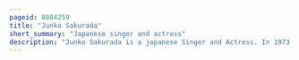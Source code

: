 ```yaml
---
pageid: 8084259
title: "Junko Sakurada"
short_summary: "Japanese singer and actress"
description: "Junko Sakurada is a japanese Singer and Actress. In 1973 she was Part of a Music Trio including momoe Yamaguchi and Masako Mori. Sakurada became successful in a solo Music Career with 18 top-ten Singles in the 1970S. Her acting Career ran from 1973 to 1993. She received multiple Awards for her acting Roles, including the Hochi Film Award, Award of the japanese Academy, Kinema Junpo Award, and Mainichi Film Concours. Following her Marriage in a Blessing Ceremony of the unification Church in 1992 she retired from performing. In 2013 Junko Sakurada made a Comeback."
---
```

